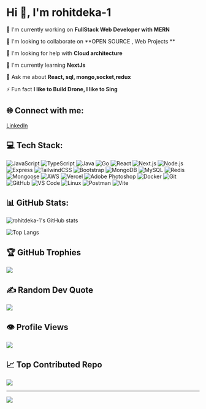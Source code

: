 # Hi 👋, I'm rohitdeka-1

🔭 I'm currently working on **FullStack Web Developer with MERN**

👯 I'm looking to collaborate on **OPEN SOURCE , Web Projects **

🤝 I'm looking for help with **Cloud architecture**

🌱 I'm currently learning **NextJs**

💬 Ask me about **React, sql, mongo,socket,redux**

⚡ Fun fact **I like to Build Drone, I like to Sing**

## 🌐 Connect with me:
[LinkedIn](https://linkedin.com/in/https://linkedin.com/in/rohitdekarhd)

## 💻 Tech Stack:
![JavaScript](https://img.shields.io/badge/JavaScript-000000?style=for-the-badge&logo=javascript&logoColor=white) ![TypeScript](https://img.shields.io/badge/TypeScript-000000?style=for-the-badge&logo=typescript&logoColor=white) ![Java](https://img.shields.io/badge/Java-000000?style=for-the-badge&logo=java&logoColor=white) ![Go](https://img.shields.io/badge/Go-000000?style=for-the-badge&logo=go&logoColor=white) ![React](https://img.shields.io/badge/React-000000?style=for-the-badge&logo=react&logoColor=white) ![Next.js](https://img.shields.io/badge/Next.js-000000?style=for-the-badge&logo=next.js&logoColor=white) ![Node.js](https://img.shields.io/badge/Node.js-000000?style=for-the-badge&logo=node.js&logoColor=white) ![Express](https://img.shields.io/badge/Express-000000?style=for-the-badge&logo=express&logoColor=white) ![TailwindCSS](https://img.shields.io/badge/TailwindCSS-000000?style=for-the-badge&logo=tailwindcss&logoColor=white) ![Bootstrap](https://img.shields.io/badge/Bootstrap-000000?style=for-the-badge&logo=bootstrap&logoColor=white) ![MongoDB](https://img.shields.io/badge/MongoDB-000000?style=for-the-badge&logo=mongodb&logoColor=white) ![MySQL](https://img.shields.io/badge/MySQL-000000?style=for-the-badge&logo=mysql&logoColor=white) ![Redis](https://img.shields.io/badge/Redis-000000?style=for-the-badge&logo=redis&logoColor=white) ![Mongoose](https://img.shields.io/badge/Mongoose-000000?style=for-the-badge&logo=mongoose&logoColor=white) ![AWS](https://img.shields.io/badge/AWS-000000?style=for-the-badge&logo=aws&logoColor=white) ![Vercel](https://img.shields.io/badge/Vercel-000000?style=for-the-badge&logo=vercel&logoColor=white) ![Adobe Photoshop](https://img.shields.io/badge/Adobe%20Photoshop-000000?style=for-the-badge&logo=adobephotoshop&logoColor=white) ![Docker](https://img.shields.io/badge/Docker-000000?style=for-the-badge&logo=docker&logoColor=white) ![Git](https://img.shields.io/badge/Git-000000?style=for-the-badge&logo=git&logoColor=white) ![GitHub](https://img.shields.io/badge/GitHub-000000?style=for-the-badge&logo=github&logoColor=white) ![VS Code](https://img.shields.io/badge/VS%20Code-000000?style=for-the-badge&logo=vscode&logoColor=white) ![Linux](https://img.shields.io/badge/Linux-000000?style=for-the-badge&logo=linux&logoColor=white) ![Postman](https://img.shields.io/badge/Postman-000000?style=for-the-badge&logo=postman&logoColor=white) ![Vite](https://img.shields.io/badge/Vite-000000?style=for-the-badge&logo=vite&logoColor=white)

## 📊 GitHub Stats:
![rohitdeka-1's GitHub stats](https://github-readme-stats.vercel.app/api?username=rohitdeka-1&theme=dark&hide_border=true&include_all_commits=true&count_private=false)

![Top Langs](https://github-readme-stats.vercel.app/api/top-langs/?username=rohitdeka-1&theme=dark&hide_border=true&layout=compact)

## 🏆 GitHub Trophies
![](https://github-profile-trophy.vercel.app/?username=rohitdeka-1&theme=radical&no-frame=false&no-bg=false&margin-w=4)

## ✍️ Random Dev Quote
![](https://quotes-github-readme.vercel.app/api?type=horizontal&theme=radical)

## 👁️ Profile Views
![](https://visitcount.itsvg.in/api?id=rohitdeka-1&icon=default&color=cyan)

## 📈 Top Contributed Repo
![](https://github-contributor-stats.vercel.app/api?username=rohitdeka-1&limit=5&theme=dark&combine_all_yearly_contributions=true)

---
[![](https://visitcount.itsvg.in/api?id=rohitdeka-1&label=Profile%20Views&color=0&icon=0&pretty=false)](https://visitcount.itsvg.in)

<!-- Proudly created with GitHub Profile README Generator 🚀 -->
